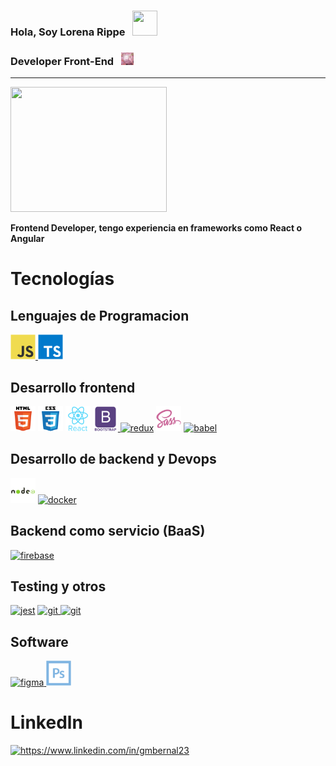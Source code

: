 ### Hola, Soy Lorena Rippe <img src="https://media.giphy.com/media/MEFVcuRIoVETUMYZEe/giphy.gif?cid=ecf05e47x33yq5qkfz9ldcpfza4yuv5as7bofa2jcmmkda0h&rid=giphy.gif&ct=g)" width="40" height="40" style="margin-left: 0.5rem" />

### Developer Front-End <img src="laptop.gif" width="20" height="20" style="margin-left: 0.5rem" />

_________________________________________________________________

<img src="https://media.giphy.com/media/nsKCHXMmNb7yM/giphy.gif?cid=ecf05e475ck83qxbk79hj8ap2ol8qo2b9lvc4gez6t2fyuu0&rid=giphy.gif&ct=g" height="200" width="250" />

**Frontend Developer, tengo experiencia en frameworks como React o Angular**


# Tecnologías

## Lenguajes de Programacion

<div>
<a href="https://developer.mozilla.org/en-US/docs/Web/JavaScript" target="_blank"> <img src="https://raw.githubusercontent.com/devicons/devicon/master/icons/javascript/javascript-original.svg" alt="javascript" width="40" height="40"/> </a>
<a href="https://www.typescriptlang.org/" target="_blank"> <img src="https://raw.githubusercontent.com/devicons/devicon/master/icons/typescript/typescript-original.svg" alt="typescript" width="40" height="40"/> </a>
</div>

## Desarrollo frontend
<div>
<a href="https://www.w3.org/html/" target="_blank"> <img src="https://raw.githubusercontent.com/devicons/devicon/master/icons/html5/html5-original-wordmark.svg" alt="html5" width="40" height="40"/></a>
<a href="https://www.w3schools.com/css/" target="_blank"> <img src="https://raw.githubusercontent.com/devicons/devicon/master/icons/css3/css3-original-wordmark.svg" alt="css3" width="40" height="40"/></a> 
<a href="https://reactjs.org/" target="_blank"> <img src="https://raw.githubusercontent.com/devicons/devicon/master/icons/react/react-original-wordmark.svg" alt="react" width="40" height="40"/></a>
<a href="https://getbootstrap.com" target="_blank"> <img src="https://raw.githubusercontent.com/devicons/devicon/master/icons/bootstrap/bootstrap-plain-wordmark.svg" alt="bootstrap" width="40" height="40"/> </a>
<a href="https://angular.io/" target="_blank"> <img src="https://camo.githubusercontent.com/97daff1d80f13f7b5e38e41f00e01fe02526c7e5f068c540345f212adabaff8b/68747470733a2f2f696d672e69636f6e73382e636f6d2f636f6c6f722f34382f3030303030302f616e67756c61726a732e706e67" alt="redux" width="40" height="40"/></a>
<a href="https://sass-lang.com" target="_blank"> <img src="https://raw.githubusercontent.com/devicons/devicon/master/icons/sass/sass-original.svg" alt="sass" width="40" height="40"/></a>
<a href="https://www.typescriptlang.org/" target="_blank"> <img src="https://camo.githubusercontent.com/c80e85f44dce04441e9e4ad21e93a1484018683d4a1d330057916f471f8b0f28/68747470733a2f2f696d672e69636f6e73382e636f6d2f636f6c6f722f34382f3030303030302f747970657363726970742e706e67" alt="babel" width="40" height="40"/></a>
</div>

## Desarrollo de backend y Devops  
<div>
<a href="https://nodejs.org" target="_blank"> <img src="https://raw.githubusercontent.com/devicons/devicon/master/icons/nodejs/nodejs-original-wordmark.svg" alt="nodejs" width="40" height="40"/></a>
<a href="https://azure.microsoft.com/es-es/services/devops/" target="_blank"> <img src="https://dominicanrepublic.techsoup.global/sites/default/files/styles/medium/public/prod-ms-azure-devops-server_big_0.png?itok=U-xK4qPd" alt="docker" width="40" height="40"/></a> 
</div>

## Backend como servicio (BaaS)
<div>
<a href="https://firebase.google.com/" target="_blank"> <img src="https://www.vectorlogo.zone/logos/firebase/firebase-icon.svg" alt="firebase" width="40" height="40"/> </a> 
</div>

## Testing y otros
<div>
<a href="https://jestjs.io" target="_blank"> <img src="https://www.vectorlogo.zone/logos/jestjsio/jestjsio-icon.svg" alt="jest" width="40" height="40"/></a>
 <a href="https://git-scm.com/" target="_blank"> <img src="https://www.vectorlogo.zone/logos/git-scm/git-scm-icon.svg" alt="git" width="40" height="40"/> </a> 
  <a href="https://www.sourcetreeapp.com/" target="_blank"> <img src="https://wac-cdn.atlassian.com/dam/jcr:f32681c1-355d-4806-b29c-319b0c6ecb06/Sourcetree-blue.svg?cdnVersion=1791" alt="git" width="40" height="40"/> </a> 
</div>

## Software
<div >
<a href="https://www.figma.com/" target="_blank"> <img src="https://www.vectorlogo.zone/logos/figma/figma-icon.svg" alt="figma" width="40" height="40"/> </a>
<a href="https://www.photoshop.com/en" target="_blank"> <img src="https://raw.githubusercontent.com/devicons/devicon/master/icons/photoshop/photoshop-line.svg" alt="photoshop" width="40" height="40"/> </a> 
</div>

# Linkedln
<div >
<a href="https://www.linkedin.com/in/lorena-rippe/" target="blank"><img src="https://cdn.jsdelivr.net/npm/simple-icons@3.0.1/icons/linkedin.svg" alt="https://www.linkedin.com/in/gmbernal23" height="40" width="40" /></a>
</div>
<!--

